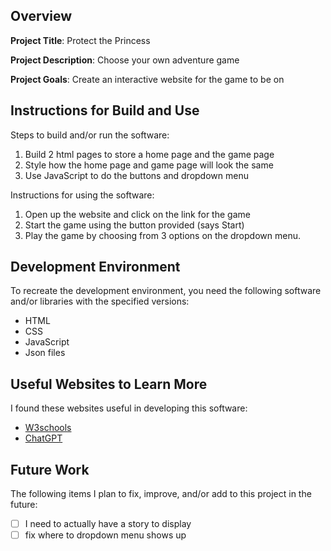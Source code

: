 ## Overview

**Project Title**: Protect the Princess

**Project Description**: Choose your own adventure game

**Project Goals**: Create an interactive website for the game to be on

## Instructions for Build and Use

Steps to build and/or run the software:

1. Build 2 html pages to store a home page and the game page
2. Style how the home page and game page will look the same
3. Use JavaScript to do the buttons and dropdown menu

Instructions for using the software:

1. Open up the website and click on the link for the game
2. Start the game using the button provided (says Start)
3. Play the game by choosing from 3 options on the dropdown menu.

## Development Environment

To recreate the development environment, you need the following software and/or libraries with the specified versions:

- HTML
- CSS
- JavaScript
- Json files

## Useful Websites to Learn More

I found these websites useful in developing this software:

- [W3schools](https://www.w3schools.com/default.asp)
- [ChatGPT](https://chatgpt.com/c/670099f8-126c-8007-bebf-ff785408cdc3)

## Future Work

The following items I plan to fix, improve, and/or add to this project in the future:

- [ ] I need to actually have a story to display
- [ ] fix where to dropdown menu shows up
